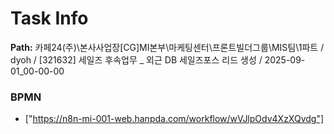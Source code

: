 # Task Info

**Path:** 카페24(주)\본사사업장\[CG]MI본부\마케팅센터\프론트빌더그룹\MIS팀\1파트 / dyoh / [321632] 세일즈 후속업무 _ 외근 DB 세일즈포스 리드 생성 / 2025-09-01_00-00-00

### BPMN
- ["https://n8n-mi-001-web.hanpda.com/workflow/wVJlpOdv4XzXQvdg"]

